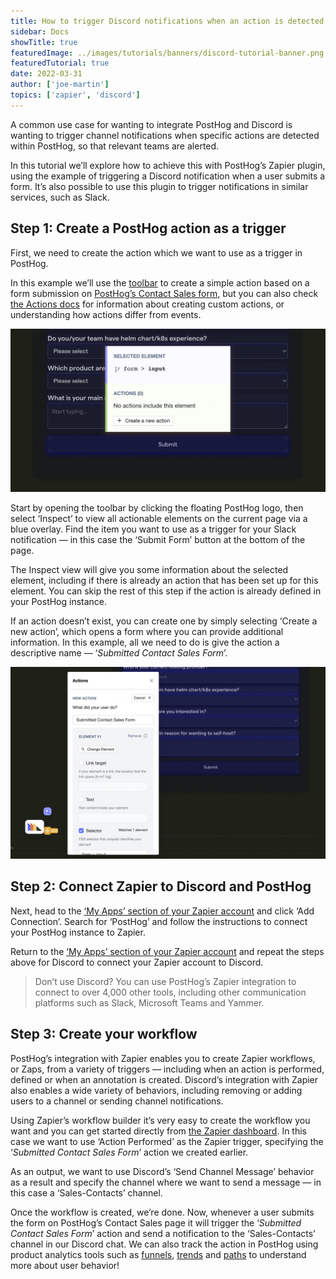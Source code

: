 ```yaml
---
title: How to trigger Discord notifications when an action is detected in PostHog
sidebar: Docs
showTitle: true
featuredImage: ../images/tutorials/banners/discord-tutorial-banner.png
featuredTutorial: true
date: 2022-03-31
author: ['joe-martin']
topics: ['zapier', 'discord']
---
```


A common use case for wanting to integrate PostHog and Discord is wanting to trigger channel notifications when specific actions are detected within PostHog, so that relevant teams are alerted. 

In this tutorial we’ll explore how to achieve this with PostHog’s Zapier plugin, using the example of triggering a Discord notification when a user submits a form. It’s also possible to use this plugin to trigger notifications in similar services, such as Slack.

## Step 1: Create a PostHog action as a trigger

First, we need to create the action which we want to use as a trigger in PostHog.

In this example we’ll use the [toolbar](/docs/user-guides/toolbar) to create a simple action based on a form submission on [PostHog’s Contact Sales form](https://posthog.com/signup/self-host/get-in-touch#contact), but you can also check [the Actions docs](/docs/user-guides/actions) for information about creating custom actions, or understanding how actions differ from events.

![Create action](../images/tutorials/discord/discord-create-action.png)

Start by opening the toolbar by clicking the floating PostHog logo, then select ‘Inspect’ to view all actionable elements on the current page via a blue overlay. Find the item you want to use as a trigger for your Slack notification — in this case the ‘Submit Form’ button at the bottom of the page. 

The Inspect view will give you some information about the selected element, including if there is already an action that has been set up for this element.  You can skip the rest of this step if the action is already defined in your PostHog instance. 

If an action doesn’t exist, you can create one by simply selecting ‘Create a new action’, which opens a form where you can provide additional information. In this example, all we need to do is give the action a descriptive name — ‘_Submitted Contact Sales Form_’.

![Name action](../images/tutorials/discord/discord-name-action.png)

## Step 2: Connect Zapier to Discord and PostHog

Next, head to the [‘My Apps’ section of your Zapier account](https://zapier.com/app/connections) and click ‘Add Connection’. Search for ‘PostHog’ and follow the instructions to connect your PostHog instance to Zapier. 

Return to the [‘My Apps’ section of your Zapier account](https://zapier.com/app/connections) and repeat the steps above for Discord to connect your Zapier account to Discord. 

> Don’t use Discord? You can use PostHog’s Zapier integration to connect to over 4,000 other tools, including other communication platforms such as Slack, Microsoft Teams and Yammer. 

 ## Step 3: Create your workflow

PostHog’s integration with Zapier enables you to create Zapier workflows, or Zaps, from a variety of triggers — including when an action is performed, defined or when an annotation is created. Discord’s integration with Zapier also enables a wide variety of behaviors, including removing or adding users to a channel or sending channel notifications.

Using Zapier’s workflow builder it’s very easy to create the workflow you want and you can get started directly from [the Zapier dashboard](https://zapier.com/app/dashboard). In this case we want to use ‘Action Performed’ as the Zapier trigger, specifying the ‘_Submitted Contact Sales Form_’ action we created earlier. 

As an output, we want to use Discord’s ‘Send Channel Message’ behavior as a result and specify the channel where we want to send a message — in this case a ‘Sales-Contacts’ channel.

Once the workflow is created, we’re done. Now, whenever a user submits the form on PostHog’s Contact Sales page it will trigger the ‘_Submitted Contact Sales Form_’  action and send a notification to the ‘Sales-Contacts’ channel in our Discord chat. We can also track the action in PostHog using product analytics tools such as [funnels](/docs/user-guides/funnels), [trends](/docs/user-guides/trends) and [paths](/docs/user-guides/paths) to understand more about user behavior!
